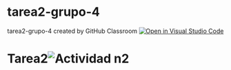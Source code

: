# tarea2-grupo-4
tarea2-grupo-4 created by GitHub Classroom
[![Open in Visual Studio Code](https://classroom.github.com/assets/open-in-vscode-718a45dd9cf7e7f842a935f5ebbe5719a5e09af4491e668f4dbf3b35d5cca122.svg)](https://classroom.github.com/online_ide?assignment_repo_id=10900138&assignment_repo_type=AssignmentRepo)
# Tarea2![Actividad n2](https://user-images.githubusercontent.com/108839778/232367132-8b9f1ab1-b525-4958-96d7-cc027508f0ca.jpg)

